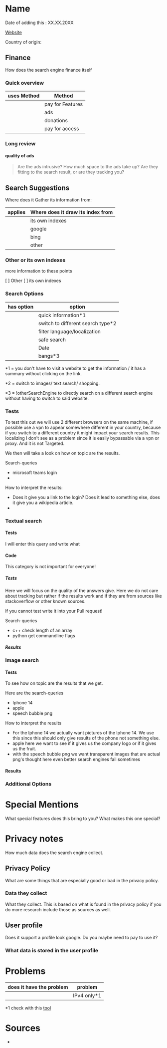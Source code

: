 # Name

Date of adding this : XX.XX.20XX

[Website]()

Country of origin: 


## Finance
How does the search engine finance itself 

### Quick overview
| uses Method | Method           |
|-------------|------------------|
|             | pay for Features |
|             | ads              |
|             | donations        |
|             | pay for access   |

### Long review


#### quality of ads

> Are the ads intrusive? How much space to the ads take up? Are they fitting to the search result, or are they tracking you?

## Search Suggestions

Where does it Gather its information from:

| applies | Where does it draw its index from |
|---------|-----------------------------------|
|         | its own indexes                   |
|         | google                            |
|         | bing                              |
|         | other                             |

### Other or its own indexes
more information to these points

[ ] Other
[ ] its own indexes



### Search Options

| has option | option                            |
|------------|-----------------------------------|
|            | quick information*1               |
|            | switch to different search type*2 |
|            | filter language/localization      |
|            | safe search                       |
|            | Date                              |
|            | bangs*3                           |




*1 = you don't have to visit a website to get the information / it has a summary without clicking on the link.

*2 = switch to images/ text search/ shopping.

*3 = !otherSearchEngine to directly search on a different search engine without having to switch to said website.

### Tests

To test this out we will use 2 different browsers on the same machine, if possible use a vpn to appear somewhere different in your country, because if you switch to a different country it might impact your search results. This localizing I don't see as a problem since it is easily bypassable via a vpn or proxy. And it is not Targeted. 

We then will take a look on how on topic are the results. 

Search-queries

- microsoft teams login
- 


How to interpret the results:

- Does it give you a link to the login? Does it lead to something else, does it give you a wikipedia article. 
- 

### Textual search

#### Tests
I will enter this query and write what  

#### Code 
This category is not important for everyone!

##### Tests

Here we will focus on the quality of the answers give. Here we do not care about tracking but rather if the results work and if they are from sources like stackoverflow or other known sources. 

If you cannot test write it into your Pull request!

Search-queries

- c++ check length of an array
- python get commandline flags

##### Results

### Image search

#### Tests
To see how on topic are the results that we get. 


Here are the search-queries

- Iphone 14
- apple
- speech bubble png


How to interpret the results

- For the Iphone 14 we actually want pictures of the Iphone 14. We use this since this should only give results of the phone not something else.
- apple here we want to see if it gives us the company logo or if it gives us the fruit. 
- with the speech bubble png we want transparent images that are actual png's thought here even better search engines fail sometimes


#### Results

### Additional Options

# Special Mentions

What special features does this bring to you? What makes this one special?

# Privacy notes
How much data does the search engine collect. 

## Privacy Policy
What are some things that are especially good or bad in the privacy policy. 

### Data they collect
What they collect. This is based on what is found in the privacy policy if you do more research include those as sources as well. 

## User profile 
Does it support a profile look google. Do you maybe need to pay to use it?

### What data is stored in the user profile


# Problems 

| does it have the problem | problem     |
|--------------------------|-------------|
|                          | IPv4 only*1 |



*1 check with this [tool](https://dnschecker.org/ipv6-compatibility-checker.php)
# Sources 

- 